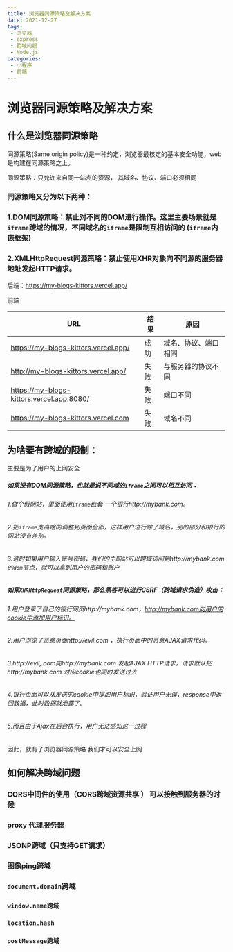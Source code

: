```yaml
---
title: 浏览器同源策略及解决方案
date: 2021-12-27
tags:
 - 浏览器 
 - express
 - 跨域问题
 - Node.js
categories:
 - 小程序
 - 前端
---
```

# 浏览器同源策略及解决方案

## 什么是浏览器同源策略

同源策略(Same origin policy)是一种约定，浏览器最核定的基本安全功能，web是构建在同源策略之上。

同源策略：只允许来自同一站点的资源， 其域名、协议、端口必须相同

### 同源策略又分为以下两种：

### 1.DOM同源策略：禁止对不同的DOM进行操作。这里主要场景就是`iframe`跨域的情况，不同域名的`iframe`是限制互相访问的  (`iframe`内嵌框架)

### 2.XMLHttpRequest同源策略：禁止使用XHR对象向不同源的服务器地址发起HTTP请求。



后端：https://my-blogs-kittors.vercel.app/

前端

| URL                                       | 结果 | 原因                 |
| ----------------------------------------- | ---- | -------------------- |
| https://my-blogs-kittors.vercel.app/      | 成功 | 域名、协议、端口相同 |
| http://my-blogs-kittors.vercel.app/       | 失败 | 与服务器的协议不同   |
| https://my-blogs-kittors.vercel.app:8080/ | 失败 | 端口不同             |
| https://my-blogs-kittors.vercel.com       | 失败 | 域名不同             |



## 为啥要有跨域的限制：

主要是为了用户的上网安全

##### 如果没有DOM同源策略，也就是说不同域的`iframe`之间可以相互访问：

###### 1.做个假网站，里面使用`iframe`嵌套 一个银行http://mybank.com。

###### 2.把`iframe`宽高啥的调整到页面全部，这样用户进行除了域名，别的部分和银行的网站没有差别。

###### 3.这时如果用户输入账号密码，我们的主网站可以跨域访问到http://mybank.com的`dom`节点，就可以拿到用户的密码和账户

##### 如果`XHRHttpRequest`同源策略，那么黑客可以进行CSRF（跨域请求伪造）攻击：

###### 1.用户登录了自己的银行网页http://mybank.com，http://mybank.com向用户的cookie中添加用户标识。

###### 2.用户浏览了恶意页面http://evil.com ，执行页面中的恶意AJAX请求代码。

###### 3.http://evil,.com向http://mybank.com 发起AJAX HTTP请求，请求默认把http://mybank.com 对应cookie也同时发送过去

###### 4.银行页面可以从发送的cookie中提取用户标识，验证用户无误，response中返回数据，此时数据就泄露了。

###### 5.而且由于Ajax在后台执行，用户无法感知这一过程

因此，就有了浏览器同源策略  我们才可以安全上网



## 如何解决跨域问题

### CORS中间件的使用（CORS跨域资源共享 ）  可以接触到服务器的时候



### proxy 代理服务器 



### JSONP跨域（只支持GET请求）



### 图像ping跨域



### `document.domain`跨域



### `window.name跨域`



### `location.hash`



### `postMessage跨域`
